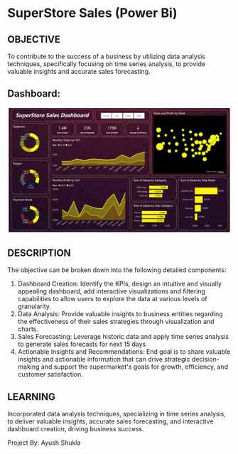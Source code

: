 # SuperStore Sales (Power Bi)

## OBJECTIVE
To contribute to the success of a business by utilizing data analysis techniques, specifically focusing on time series analysis, to provide valuable insights and accurate sales forecasting.

## Dashboard:
![Dashboard](https://github.com/i-ayush-7/SuperStore-Sales-Power-Bi-/blob/main/Sales%20Dashboard.png)

## DESCRIPTION
The objective can be broken down into the following detailed components:
1. Dashboard Creation: Identify the KPIs, design an intuitive and visually appealing dashboard, add interactive visualizations and filtering capabilities to allow users to explore the data at various levels of granularity.
2. Data Analysis: Provide valuable insights to business entities regarding the effectiveness of their sales strategies through visualization and charts.
3. Sales Forecasting: Leverage historic data and apply time series analysis to generate sales forecasts for next 15 days
4. Actionable Insights and Recommendations: End goal is to share valuable insights and actionable information that can drive strategic decision-making and support the supermarket's goals for growth, efficiency, and customer satisfaction.

## LEARNING
Incorporated data analysis techniques, specializing in time series analysis, to deliver valuable insights, accurate sales forecasting, and interactive dashboard creation, driving business success.

Project By: Ayush Shukla
